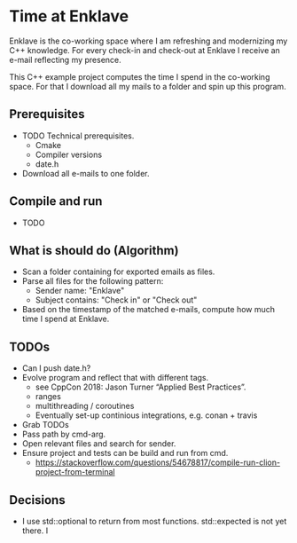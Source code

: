 # Time at Enklave

Enklave is the co-working space where I am refreshing and modernizing my C++ knowledge. For every check-in and check-out at Enklave I receive an e-mail reflecting my presence.

This C++ example project computes the time I spend in the co-working space. For that I download all my mails to a folder and spin up this program.

## Prerequisites
* TODO Technical prerequisites.
    * Cmake
    * Compiler versions
    * date.h
* Download all e-mails to one folder.

## Compile and run
* TODO

## What is should do (Algorithm)
* Scan a folder containing for exported emails as files.
* Parse all files for the following pattern:
    * Sender name: "Enklave"
    * Subject contains: "Check in" or "Check out"
* Based on the timestamp of the matched e-mails, compute how much time I spend at Enklave.

## TODOs
* Can I push date.h?
* Evolve program and reflect that with different tags.
    * see CppCon 2018: Jason Turner “Applied Best Practices”.
    * ranges
    * multithreading / coroutines
    * Eventually set-up continious integrations, e.g. conan + travis
* Grab TODOs
* Pass path by cmd-arg.
* Open relevant files and search for sender.
* Ensure project and tests can be build and run from cmd.
    * https://stackoverflow.com/questions/54678817/compile-run-clion-project-from-terminal

## Decisions
* I use std::optional to return from most functions. std::expected is not yet there. I 